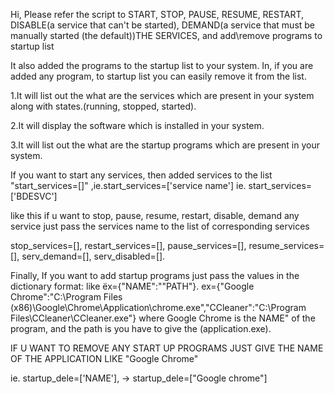 Hi, Please refer the script to START, STOP, PAUSE, RESUME, RESTART, DISABLE(a service that can't be started), DEMAND(a service that must be manually started (the default))THE SERVICES, and add\remove programs to startup list

It also added the programs to the startup list to your system. In, if you are added any program, to startup list you can easily remove it from the list. 

1.It will list out the what are the services which are present in your system along with states.(running, stopped, started).

2.It will display the software which is installed in your system.

3.It will list out the what are the startup programs which are present in your system.

If you want to start any services, then added services to the list "start_services=[]" ,ie.start_services=['service name']  ie. start_services=['BDESVC']

like this if u want to stop, pause, resume, restart, disable, demand any service just pass the services name to the list of corresponding services

stop_services=[], restart_services=[], pause_services=[], resume_services=[], serv_demand=[], serv_disabled=[].

Finally, If you want to add startup programs just pass the values in the dictionary format: like ëx={"NAME":""PATH"}.
ex={"Google Chrome":"C:\Program Files (x86)\Google\Chrome\Application\chrome.exe","CCleaner":"C:\Program Files\CCleaner\CCleaner.exe"}
where Google Chrome is the NAME" of the program, and the path is you have to give the (application.exe).

IF U WANT TO REMOVE ANY START UP PROGRAMS JUST GIVE THE NAME OF THE APPLICATION LIKE "Google Chrome"

ie. startup_dele=['NAME'], -> startup_dele=["Google chrome"]